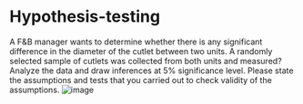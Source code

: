 # Hypothesis-testing

A F&B manager wants to determine whether there is any significant difference in the diameter of the cutlet between two units. A randomly selected sample of cutlets was collected from both units and measured? Analyze the data and draw inferences at 5% significance level. Please state the assumptions and tests that you carried out to check validity of the assumptions.
![image](https://user-images.githubusercontent.com/81403919/124794770-fe3ffb00-df6c-11eb-816f-2accdf1a6ebb.png)

